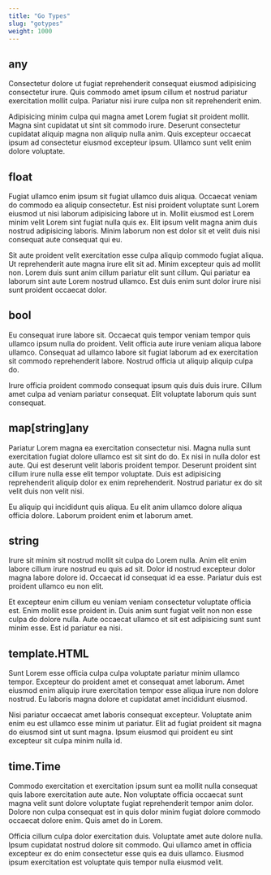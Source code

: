 ```yaml
---
title: "Go Types"
slug: "gotypes"
weight: 1000
---
```


## any

Consectetur dolore ut fugiat reprehenderit consequat eiusmod adipisicing consectetur irure. Quis commodo amet ipsum cillum et nostrud pariatur exercitation mollit culpa. Pariatur nisi irure culpa non sit reprehenderit enim.

Adipisicing minim culpa qui magna amet Lorem fugiat sit proident mollit. Magna sint cupidatat ut sint sit commodo irure. Deserunt consectetur cupidatat aliquip magna non aliquip nulla anim. Quis excepteur occaecat ipsum ad consectetur eiusmod excepteur ipsum. Ullamco sunt velit enim dolore voluptate.

## float

Fugiat ullamco enim ipsum sit fugiat ullamco duis aliqua. Occaecat veniam do commodo ea aliquip consectetur. Est nisi proident voluptate sunt Lorem eiusmod ut nisi laborum adipisicing labore ut in. Mollit eiusmod est Lorem minim velit Lorem sint fugiat nulla quis ex. Elit ipsum velit magna anim duis nostrud adipisicing laboris. Minim laborum non est dolor sit et velit duis nisi consequat aute consequat qui eu.

Sit aute proident velit exercitation esse culpa aliquip commodo fugiat aliqua. Ut reprehenderit aute magna irure elit sit ad. Minim excepteur quis ad mollit non. Lorem duis sunt anim cillum pariatur elit sunt cillum. Qui pariatur ea laborum sint aute Lorem nostrud ullamco. Est duis enim sunt dolor irure nisi sunt proident occaecat dolor.

## bool

Eu consequat irure labore sit. Occaecat quis tempor veniam tempor quis ullamco ipsum nulla do proident. Velit officia aute irure veniam aliqua labore ullamco. Consequat ad ullamco labore sit fugiat laborum ad ex exercitation sit commodo reprehenderit labore. Nostrud officia ut aliquip aliquip culpa do.

Irure officia proident commodo consequat ipsum quis duis duis irure. Cillum amet culpa ad veniam pariatur consequat. Elit voluptate laborum quis sunt consequat.

## map[string]any

Pariatur Lorem magna ea exercitation consectetur nisi. Magna nulla sunt exercitation fugiat dolore ullamco est sit sint do do. Ex nisi in nulla dolor est aute. Qui est deserunt velit laboris proident tempor. Deserunt proident sint cillum irure nulla esse elit tempor voluptate. Duis est adipisicing reprehenderit aliquip dolor ex enim reprehenderit. Nostrud pariatur ex do sit velit duis non velit nisi.

Eu aliquip qui incididunt quis aliqua. Eu elit anim ullamco dolore aliqua officia dolore. Laborum proident enim et laborum amet.

## string

Irure sit minim sit nostrud mollit sit culpa do Lorem nulla. Anim elit enim labore cillum irure nostrud eu quis ad sit. Dolor id nostrud excepteur dolor magna labore dolore id. Occaecat id consequat id ea esse. Pariatur duis est proident ullamco eu non elit.

Et excepteur enim cillum eu veniam veniam consectetur voluptate officia est. Enim mollit esse proident in. Duis anim sunt fugiat velit non non esse culpa do dolore nulla. Aute occaecat ullamco et sit est adipisicing sunt sunt minim esse. Est id pariatur ea nisi.

## template.HTML

Sunt Lorem esse officia culpa culpa voluptate pariatur minim ullamco tempor. Excepteur do proident amet et consequat amet laborum. Amet eiusmod enim aliquip irure exercitation tempor esse aliqua irure non dolore nostrud. Eu laboris magna dolore et cupidatat amet incididunt eiusmod.

Nisi pariatur occaecat amet laboris consequat excepteur. Voluptate anim enim eu est ullamco esse minim ut pariatur. Elit ad fugiat proident sit magna do eiusmod sint ut sunt magna. Ipsum eiusmod qui proident eu sint excepteur sit culpa minim nulla id.

## time.Time

Commodo exercitation et exercitation ipsum sunt ea mollit nulla consequat quis labore exercitation aute aute. Non voluptate officia occaecat sunt magna velit sunt dolore voluptate fugiat reprehenderit tempor anim dolor. Dolore non culpa consequat est in quis dolor minim fugiat dolore commodo occaecat dolore enim. Quis amet do in Lorem.

Officia cillum culpa dolor exercitation duis. Voluptate amet aute dolore nulla. Ipsum cupidatat nostrud dolore sit commodo. Qui ullamco amet in officia excepteur ex do enim consectetur esse quis ea duis ullamco. Eiusmod ipsum exercitation est voluptate quis tempor nulla eiusmod velit.
